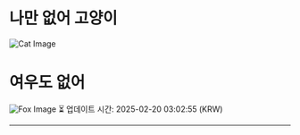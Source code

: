 
# 나만 없어 고양이

![Cat Image](https://cdn2.thecatapi.com/images/677.jpg)

# 여우도 없어
![Fox Image](https://randomfox.ca/images/86.jpg)
⏳ 업데이트 시간: 2025-02-20 03:02:55 (KRW)

---
